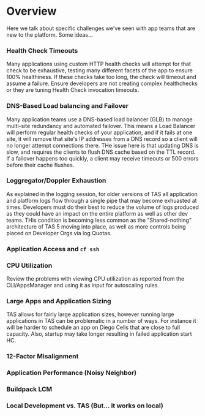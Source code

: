 # Overview
Here we talk about specific challenges we've seen with app teams that are new to the platform.  Some ideas...

### Health Check Timeouts
Many applications using custom HTTP health checks will attempt for that check to be exhaustive, testing many different facets of the app to ensure 100% healthiness.  If these checks take too long, the check will timeout and assume a failure.  Ensure developers are not creating complex healthchecks or they are tuning Health Check invocation timeouts.

### DNS-Based Load balancing and Failover
Many application teams use a DNS-based load balancer (GLB) to manage multi-site redundancy and automated failover.  This means a Load Balancer will perform regular health checks of your application, and if it fails at one site, it will remove that site's IP addresses from a DNS record so a client will no longer attempt connections there.  THe issue here is that updating DNS is slow, and requires the clients to flush DNS cache based on the TTL record.  If a failover happens too quickly, a client may receive timeouts or 500 errors before their cache flushes.

### Loggregator/Doppler Exhaustion
As explained in the logging session, for older versions of TAS all application and platform logs flow through a single pipe that may become exhuasted at times.  Developers must do their best to reduce the volume of logs produced as they could have an impact on the entire platform as well as other dev teams.  THis condition is becoming less common as the "Shared-nothing" architecture of TAS 5 moving into place, as well as more controls being placed on Developer Orgs via log Quotas.

### Application Access and `cf ssh`

### CPU Utilization 
Review the problems with viewing CPU utilization as reported from the CLI/AppsManager and using it as input for autoscaling rules.

### Large Apps and Application Sizing
TAS allows for fairly large application sizes, however running large applications in TAS can be problematic in a number of ways.  For instance it will be harder to schedule an app on Diego Cells that are close to full capacity.  Also, startup may take longer resulting in failed application start HC.

### 12-Factor Misalignment

### Application Performance (Noisy Neighbor)

### Buildpack LCM

### Local Development vs. TAS (But... it works on local)
